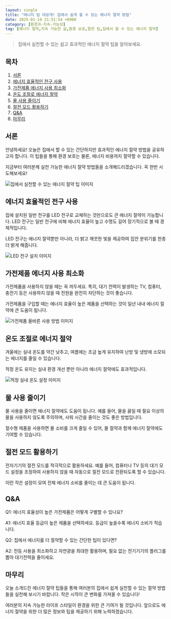 ```yaml
---
layout: single
title: "에너지 팁 대공개! 집에서 쉽게 할 수 있는 에너지 절약 방법"
date: 2025-01-19 21:51:54 +0900
category: [환경과-지속-가능성]
tag: [에너지 절약,지속 가능한 삶,환경 보호,절전 팁,집에서 할 수 있는 에너지 절약]
---
```

  
> 집에서 실천할 수 있는 쉽고 효과적인 에너지 절약 팁을 알아보세요.

## 목차
1. [서론](#서론)
2. [에너지 효율적인 전구 사용](#에너지-효율적인-전구-사용)
3. [가전제품 에너지 사용 최소화](#가전제품-에너지-사용-최소화)
4. [온도 조절로 에너지 절약](#온도-조절로-에너지-절약)
5. [물 사용 줄이기](#물-사용-줄이기)
6. [절전 모드 활용하기](#절전-모드-활용하기)
7. [Q&A](#qa)
8. [마무리](#마무리)

## 서론

안녕하세요! 오늘은 집에서 할 수 있는 간단하지만 효과적인 에너지 절약 방법을 공유하고자 합니다. 이 팁들을 통해 환경 보호는 물론, 에너지 비용까지 절약할 수 있습니다.


지금부터 여러분께 실천 가능한 에너지 절약 방법들을 소개해드리겠습니다. 꼭 한번 시도해보세요!


![집에서 실천할 수 있는 에너지 절약 팁 이미지](https://i.ibb.co/xm8ngS7/png-skoid-d505667d-d6c1-4a0a-bac7-5c84a87759f8-sktid-a48cca56-e6da-484e-a814-9c849652bcb3-skt-2025-0.png)



## 에너지 효율적인 전구 사용

집에 설치된 일반 전구를 LED 전구로 교체하는 것만으로도 큰 에너지 절약이 가능합니다. LED 전구는 일반 전구에 비해 에너지 효율이 높고 수명도 길어 장기적으로 볼 때 경제적입니다.


LED 전구는 에너지 절약뿐만 아니라, 더 밝고 깨끗한 빛을 제공하여 집안 분위기를 한층 더 밝게 해줍니다.


![LED 전구 설치 이미지](https://i.ibb.co/nzK978R/png-skoid-d505667d-d6c1-4a0a-bac7-5c84a87759f8-sktid-a48cca56-e6da-484e-a814-9c849652bcb3-skt-2025-0.png)



## 가전제품 에너지 사용 최소화

가전제품을 사용하지 않을 때는 꼭 꺼두세요. 특히, 대기 전력이 발생하는 TV, 컴퓨터, 충전기 등은 사용하지 않을 때 전원을 완전히 차단하는 것이 좋습니다.


가전제품을 구입할 때는 에너지 효율이 높은 제품을 선택하는 것이 일년 내내 에너지 절약에 큰 도움이 됩니다.


![가전제품 올바른 사용 방법 이미지](https://i.ibb.co/cCSd52y/png-skoid-d505667d-d6c1-4a0a-bac7-5c84a87759f8-sktid-a48cca56-e6da-484e-a814-9c849652bcb3-skt-2025-0.png)



## 온도 조절로 에너지 절약

겨울에는 실내 온도를 약간 낮추고, 여름에는 조금 높게 유지하여 난방 및 냉방에 소모되는 에너지를 줄일 수 있습니다.


적정 온도 유지는 실내 환경 개선 뿐만 아니라 에너지 절약에도 효과적입니다.


![적정 실내 온도 설정 이미지](https://i.ibb.co/XSBhQSr/png-skoid-d505667d-d6c1-4a0a-bac7-5c84a87759f8-sktid-a48cca56-e6da-484e-a814-9c849652bcb3-skt-2025-0.png)



## 물 사용 줄이기

물 사용을 줄이면 에너지 절약에도 도움이 됩니다. 예를 들어, 물을 끓일 때 필요 이상의 물을 사용하지 않도록 주의하며, 샤워 시간을 줄이는 것도 좋은 방법입니다.


절수형 제품을 사용하면 물 소비를 크게 줄일 수 있어, 물 절약과 함께 에너지 절약에도 기여할 수 있습니다.



## 절전 모드 활용하기

전자기기의 절전 모드를 적극적으로 활용하세요. 예를 들어, 컴퓨터나 TV 등의 대기 모드 설정을 조정하여 사용하지 않을 때 자동으로 절전 모드로 전환되도록 할 수 있습니다.


이런 작은 설정이 모여 전체 에너지 소비를 줄이는 데 큰 도움이 됩니다.



## Q&A

Q1: 에너지 효율성이 높은 가전제품은 어떻게 구별할 수 있나요?


A1: 에너지 효율 등급이 높은 제품을 선택하세요. 등급이 높을수록 에너지 소비가 적습니다.


Q2: 집에서 에너지를 더 절약할 수 있는 간단한 팁이 있다면?


A2: 전등 사용을 최소화하고 자연광을 최대한 활용하며, 필요 없는 전기기기의 플러그를 뽑아 대기전력을 줄이세요.



## 마무리

오늘 소개드린 에너지 절약 팁들을 통해 여러분의 집에서 쉽게 실천할 수 있는 절약 방법들을 실천해 보시기 바랍니다. 작은 시작이 큰 변화를 가져올 수 있습니다!


여러분의 지속 가능한 라이프 스타일이 환경을 위한 큰 기여가 될 것입니다. 앞으로도 에너지 절약을 위한 더 많은 정보와 팁을 제공하기 위해 노력하겠습니다.

